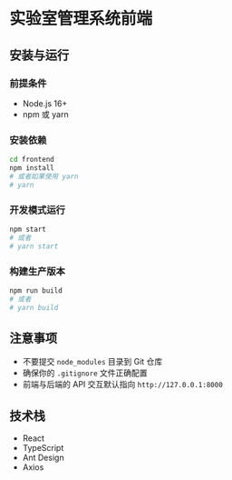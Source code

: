 # 实验室管理系统前端

## 安装与运行

### 前提条件
- Node.js 16+
- npm 或 yarn

### 安装依赖
```bash
cd frontend
npm install
# 或者如果使用 yarn
# yarn
```

### 开发模式运行
```bash
npm start
# 或者
# yarn start
```

### 构建生产版本
```bash
npm run build
# 或者
# yarn build
```

## 注意事项

- 不要提交 `node_modules` 目录到 Git 仓库
- 确保你的 `.gitignore` 文件正确配置
- 前端与后端的 API 交互默认指向 `http://127.0.0.1:8000`

## 技术栈

- React
- TypeScript
- Ant Design
- Axios
